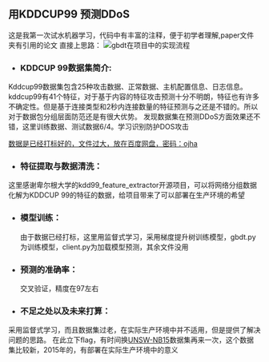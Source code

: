 ## 用KDDCUP99 预测DDoS

这是我第一次试水机器学习，代码中有丰富的注释，便于初学者理解,paper文件夹有引用的论文
直接上思路：
![gbdt在项目中的实现流程](https://github.com/aviraonepiece/machine_learning/blob/master/DDoS%E6%A3%80%E6%B5%8B/paper/1.png)

- ### KDDCUP 99数据集简介:
Kddcup99数据集包含25种攻击数据、正常数据、主机配置信息、日志信息。kddcup99有41个特征，对于基于内容的特征攻击预测十分不明朗，特征也有许多不确定性。但是基于连接类型和2秒内连接数量的特征预测与之还是不错的。所以对于数据包分组层面防范还是有很大优势。
发现数据集在预测DDoS方面效果还不错，这里训练数据、测试数据6/4。学习识别防护DOS攻击

[数据是已经打标好的，文件过大，放在百度网盘，密码：ojha](https://pan.baidu.com/s/1d7CMe6sO9NqKj2YEygxYjQ)
 
- ### 特征提取与数据清洗：
 这里感谢卑尔根大学的kdd99_feature_extractor开源项目，可以将网络分组数据化解为KDDCUP 99的特征的数据，给项目带来了可以部署在生产环境的希望
- ### 模型训练：
  由于数据已经打标，这里用监督式学习，采用梯度提升树训练模型，gbdt.py为训练模型，client.py为加载模型预测，其余文件没用

- ### 预测的准确率：
   交叉验证，精度在97左右

- ### 不足之处以及未来打算：

采用监督式学习，而且数据集过老，在实际生产环境中并不适用，但是提供了解决问题的思路。
在此立下flag，有时间换[UNSW-NB15](https://www.unsw.adfa.edu.au/australian-centre-for-cyber-security/cybersecurity/ADFA-NB15-Datasets/)数据集再来一次，这个数据集比较新，2015年的，有部署在实际生产环境中的意义